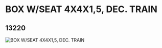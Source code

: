 # BOX W/SEAT 4X4X1,5, DEC. TRAIN
## 13220
![BOX W/SEAT 4X4X1,5, DEC. TRAIN](https://lc-www-live-s.legocdn.com/media/bricks/5/2/6024451.jpg)